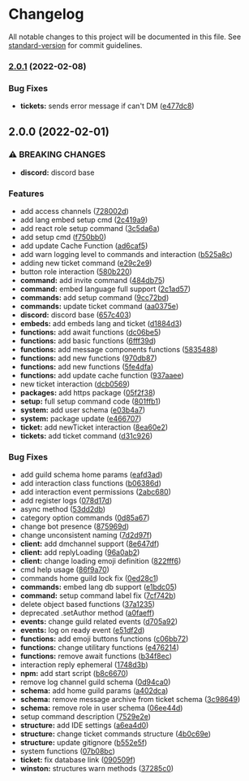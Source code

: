 # Changelog

All notable changes to this project will be documented in this file. See [standard-version](https://github.com/conventional-changelog/standard-version) for commit guidelines.

### [2.0.1](https://github.com/Lionvsx/piepackerbot/compare/v2.0.0...v2.0.1) (2022-02-08)


### Bug Fixes

* **tickets:** sends error message if can't DM ([e477dc8](https://github.com/Lionvsx/piepackerbot/commit/e477dc8bffc5e296088ed2f87440079a015e6740))

## 2.0.0 (2022-02-01)


### ⚠ BREAKING CHANGES

* **discord:** discord base

### Features

* add access channels ([728002d](https://github.com/Lionvsx/piepackerbot/commit/728002dba644eca6a99b69cb3b93a49bad688d41))
* add lang embed setup cmd ([2c419a9](https://github.com/Lionvsx/piepackerbot/commit/2c419a93b35e9fb87b68b632c1727eac07ad8d34))
* add react role setup command ([3c5da6a](https://github.com/Lionvsx/piepackerbot/commit/3c5da6aec772a22d4a641c3c495dbc7927f113ee))
* add setup cmd ([f750bb0](https://github.com/Lionvsx/piepackerbot/commit/f750bb0e6d75259ff5f03bba3c61737a3508e53e))
* add update Cache Function ([ad6caf5](https://github.com/Lionvsx/piepackerbot/commit/ad6caf51ba149c106d0250a6cfc87b51d23b4152))
* add warn logging level to commands and interaction ([b525a8c](https://github.com/Lionvsx/piepackerbot/commit/b525a8c4a9a7f19605cf40e49ee412011e69761f))
* adding new ticket command ([e29c2e9](https://github.com/Lionvsx/piepackerbot/commit/e29c2e9123dd0adddf10cff2ca7ed8f563afca58))
* button role interaction ([580b220](https://github.com/Lionvsx/piepackerbot/commit/580b22062da3b5509eb8660c805f450c2c1e767b))
* **command:** add invite command ([484db75](https://github.com/Lionvsx/piepackerbot/commit/484db7549ed23088ab4af4a8414e9c054f5ee8c8))
* **command:** embed language full support ([2c1ad57](https://github.com/Lionvsx/piepackerbot/commit/2c1ad5793d9854ed6f20ffea8402e4a3d186847a))
* **commands:** add setup command ([9cc72bd](https://github.com/Lionvsx/piepackerbot/commit/9cc72bd52808209dc9d41051ea8a31ef97167484))
* **commands:** update ticket command ([aa0375e](https://github.com/Lionvsx/piepackerbot/commit/aa0375eb018b8d977dc204524fe274e73335bddf))
* **discord:** discord base ([657c403](https://github.com/Lionvsx/piepackerbot/commit/657c403b89e3cdccbc320948274d8b09fc927fb3))
* **embeds:** add embeds lang and ticket ([d1884d3](https://github.com/Lionvsx/piepackerbot/commit/d1884d36de4d533626e9cf7a0efe2e1806b1bff4))
* **functions:** add await functions ([dc06be5](https://github.com/Lionvsx/piepackerbot/commit/dc06be54f567527b8b08b4f5931020841055e01d))
* **functions:** add basic functions ([6fff39d](https://github.com/Lionvsx/piepackerbot/commit/6fff39d95f5f061431b77886483e4fce14d54ed0))
* **functions:** add message components functions ([5835488](https://github.com/Lionvsx/piepackerbot/commit/583548870327dde33e479346ee6dc03f43476b81))
* **functions:** add new functions ([970db87](https://github.com/Lionvsx/piepackerbot/commit/970db8799ecd6581dceabedffee81ab5d2d6a170))
* **functions:** add new functions ([5fe4dfa](https://github.com/Lionvsx/piepackerbot/commit/5fe4dfac4fc14a3f2f9e08bfe40e379d916faa4f))
* **functions:** add update cache function ([937aaee](https://github.com/Lionvsx/piepackerbot/commit/937aaee633700ceb96585486cfffbbf831faa246))
* new ticket interaction ([dcb0569](https://github.com/Lionvsx/piepackerbot/commit/dcb056977c0cedbb3b6bf095989965da5b79b05c))
* **packages:** add https package ([05f2f38](https://github.com/Lionvsx/piepackerbot/commit/05f2f38313a1ec66c10935e92ef8107590c76cbf))
* **setup:** full setup command code ([801ffb1](https://github.com/Lionvsx/piepackerbot/commit/801ffb113365d56e30a76effc303daf88a4094c0))
* **system:** add user schema ([e03b4a7](https://github.com/Lionvsx/piepackerbot/commit/e03b4a7abd37a8ae3a585cbaae53bcf71d247698))
* **system:** package update ([e466707](https://github.com/Lionvsx/piepackerbot/commit/e466707b51b8ce74911d49bd3c21f847c8eb117a))
* **ticket:** add newTicket interaction ([8ea60e2](https://github.com/Lionvsx/piepackerbot/commit/8ea60e28259ed93c338f7cc66f45255fa9537e91))
* **tickets:** add ticket command ([d31c926](https://github.com/Lionvsx/piepackerbot/commit/d31c9262da13ee97cc5e7eab29859e517879df45))


### Bug Fixes

* add guild schema home params ([eafd3ad](https://github.com/Lionvsx/piepackerbot/commit/eafd3ad2e4d6986b1e7c8794206587765edcbabe))
* add interaction class functions ([b06386d](https://github.com/Lionvsx/piepackerbot/commit/b06386d6ddd4e4dcd8a7c4b49554cffaf01b98ab))
* add interaction event permissions ([2abc680](https://github.com/Lionvsx/piepackerbot/commit/2abc6806a78774e98e9010e0ec10f3f9571ccebf))
* add register logs ([078d17d](https://github.com/Lionvsx/piepackerbot/commit/078d17d9acee6063786330679aef6c09180eea52))
* async method ([53dd2db](https://github.com/Lionvsx/piepackerbot/commit/53dd2dbf2c041a37ba0307ed8bea19817229daf1))
* category option commands ([0d85a67](https://github.com/Lionvsx/piepackerbot/commit/0d85a6743953b39732cd827e24476eed61e9e8e0))
* change bot presence ([875969d](https://github.com/Lionvsx/piepackerbot/commit/875969d15081a1e942afa0a28fde94ca23903aef))
* change unconsistent naming ([7d2d97f](https://github.com/Lionvsx/piepackerbot/commit/7d2d97f20ec9120b3cad6fcdf173a3ece102be2b))
* **client:** add dmchannel support ([8e647df](https://github.com/Lionvsx/piepackerbot/commit/8e647df4178da9a25f0fb2a1d04dc2a7b27375c7))
* **client:** add replyLoading ([96a0ab2](https://github.com/Lionvsx/piepackerbot/commit/96a0ab217813c23fec98e84433604aacbe0f1008))
* **client:** change loading emoji definition ([822fff6](https://github.com/Lionvsx/piepackerbot/commit/822fff64eedfcdb150d17a0ddb20da04b1d81343))
* cmd help usage ([86f9a70](https://github.com/Lionvsx/piepackerbot/commit/86f9a70f67a0e2491abcfc68eb4c757f26fd3db5))
* commands home guild lock fix ([0ed28c1](https://github.com/Lionvsx/piepackerbot/commit/0ed28c1e21b0a4a18bb80d5f6444dd38256de1fe))
* **commands:** embed lang db support ([e1bdc05](https://github.com/Lionvsx/piepackerbot/commit/e1bdc053c65fb2d4c04ee654c523c9dbcf01a818))
* **command:** setup command label fix ([7cf742b](https://github.com/Lionvsx/piepackerbot/commit/7cf742b3e698eb7dff234f1fb8b9c076cc116cd6))
* delete object based functions ([37a1235](https://github.com/Lionvsx/piepackerbot/commit/37a12350bb1018571c431aae98a762acdf1ca485))
* deprecated .setAuthor method ([a0faeff](https://github.com/Lionvsx/piepackerbot/commit/a0faeff203ba8494c63c654bbed65a59f0248515))
* **events:** change guild related events ([d705a92](https://github.com/Lionvsx/piepackerbot/commit/d705a92632ecf4cf69f7dc6870dbbb8fd515ce4c))
* **events:** log on ready event ([e51df2d](https://github.com/Lionvsx/piepackerbot/commit/e51df2d909eb01997e504a9b39fd99944c5091dc))
* **functions:** add emoji buttons functions ([c06bb72](https://github.com/Lionvsx/piepackerbot/commit/c06bb72d6159ab7cb6037cbae9f44256fc24410f))
* **functions:** change utilitary functions ([e476214](https://github.com/Lionvsx/piepackerbot/commit/e47621427b6d6ee75f9ebdf4c0dc49a2c2f02cb5))
* **functions:** remove await functions ([b34f8ec](https://github.com/Lionvsx/piepackerbot/commit/b34f8eca6ff959555318788dd944f2d144668b9d))
* interaction reply ephemeral ([1748d3b](https://github.com/Lionvsx/piepackerbot/commit/1748d3b74acb08e61a453d37736d404e0757f190))
* **npm:** add start script ([b8c6670](https://github.com/Lionvsx/piepackerbot/commit/b8c667077402ebc155643e7393d162da7f3dbf5e))
* remove log channel guild schema ([0d94ca0](https://github.com/Lionvsx/piepackerbot/commit/0d94ca039afc0390dae434aab41e237ea06eca05))
* **schema:** add home guild params ([a402dca](https://github.com/Lionvsx/piepackerbot/commit/a402dcaffcb880892ad3091da87f8f6eca46b7de))
* **schema:** remove message archive from ticket schema ([3c98649](https://github.com/Lionvsx/piepackerbot/commit/3c98649639df66df729ffa0918d3c6b2406d1db3))
* **schema:** remove role in user schema ([06ee44d](https://github.com/Lionvsx/piepackerbot/commit/06ee44da7d0696c6fbdbfb39178c177ae482ea34))
* setup command description ([7529e2e](https://github.com/Lionvsx/piepackerbot/commit/7529e2ec92825dad99eeb6cdc2c05d6f059ecce1))
* **structure:** add IDE settings ([a6ea4d0](https://github.com/Lionvsx/piepackerbot/commit/a6ea4d02255cc7f32d2a18bb197e9f2cb79b4f7b))
* **structure:** change ticket commands structure ([4b0c69e](https://github.com/Lionvsx/piepackerbot/commit/4b0c69ecb29a7a5ddf6faad5875a6c3f860406c5))
* **structure:** update gitignore ([b552e5f](https://github.com/Lionvsx/piepackerbot/commit/b552e5fc3e7498fdf8fd99c18ea40c41c3390321))
* system functions ([07b08bc](https://github.com/Lionvsx/piepackerbot/commit/07b08bce464d4c643b38f7cd0671cf6ee5685d27))
* **ticket:** fix database link ([090509f](https://github.com/Lionvsx/piepackerbot/commit/090509f6bbb24744a4747b35b3326836b4df5bdb))
* **winston:** structures warn methods ([37285c0](https://github.com/Lionvsx/piepackerbot/commit/37285c0a982e3511c21d943a031c81aaa31785f5))
